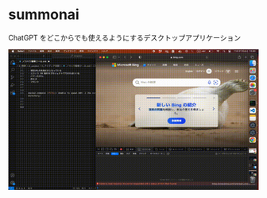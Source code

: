 # summonai
ChatGPT をどこからでも使えるようにするデスクトップアプリケーション

<img src="https://github.com/enoatu/image-hosting/blob/main/summonai/capture.gif?raw=true"/>
